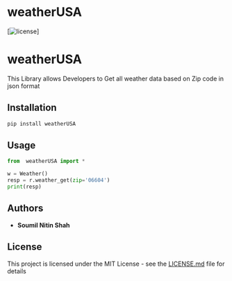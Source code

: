 # weatherUSA
[![license](https://img.shields.io/github/license/mashape/apistatus.svg?maxAge=2592000)]


# weatherUSA

This Library allows Developers to Get all weather data based on Zip code in json format 

## Installation

```bash
pip install weatherUSA
```
## Usage

```python
from  weatherUSA import *

w = Weather()
resp = r.weather_get(zip='06604')
print(resp)

```


## Authors

* **Soumil Nitin Shah** 

## License

This project is licensed under the MIT License - see the [LICENSE.md](LICENSE.md) file for details

